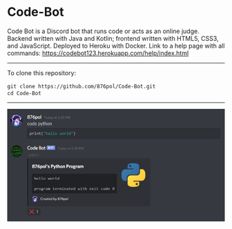# Code-Bot
Code Bot is a Discord bot that runs code or acts as an online judge. Backend written with Java and Kotlin; frontend written with HTML5, CSS3, and JavaScript. Deployed to Heroku with Docker.
Link to a help page with all commands:
https://codebot123.herokuapp.com/help/index.html
___
To clone this repository:

	git clone https://github.com/876pol/Code-Bot.git
	cd Code-Bot

___
![Code Bot example](src/main/resources/images/other/example.png)